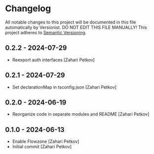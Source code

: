 # Changelog

All notable changes to this project will be documented in this file
automatically by Versionist. DO NOT EDIT THIS FILE MANUALLY!
This project adheres to [Semantic Versioning](http://semver.org/).

## 0.2.2 - 2024-07-29

* Reexport auth interfaces [Zahari Petkov]

## 0.2.1 - 2024-07-29

* Set declarationMap in tsconfig.json [Zahari Petkov]

## 0.2.0 - 2024-06-19

* Reorganize code in separate modules and README [Zahari Petkov]

## 0.1.0 - 2024-06-13

* Enable Flowzone [Zahari Petkov]
* Initial commit [Zahari Petkov]
